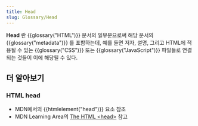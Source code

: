```yaml
---
title: Head
slug: Glossary/Head
---
```

**Head** 란 {{glossary("HTML")}} 문서의 일부분으로써 해당 문서의 {{glossary("metadata")}} 를 포함하는데, 예를 들면 저자, 설명, 그리고 HTML에 적용될 수 있는 {{glossary("CSS")}} 또는 {{glossary("JavaScript")}} 파일들로 연결되는 것들이 이에 해당될 수 있다.

## 더 알아보기

### HTML head

- MDN에서의 {{htmlelement("head")}} 요소 참조
- MDN Learning Area의 [The HTML \<head>](/ko/docs/Learn/HTML/Introduction_to_HTML/The_HTML_head) 참고
